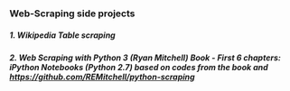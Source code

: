 ### Web-Scraping side projects
##### 1. Wikipedia Table scraping
##### 2. Web Scraping with Python 3 (Ryan Mitchell) Book - First 6 chapters: iPython Notebooks (Python 2.7) based on codes from the book and https://github.com/REMitchell/python-scraping